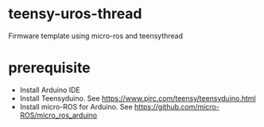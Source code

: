 # teensy-uros-thread
Firmware template using micro-ros and teensythread

# prerequisite
- Install Arduino IDE
- Install Teensyduino. See https://www.pjrc.com/teensy/teensyduino.html
- Install micro-ROS for Arduino. See https://github.com/micro-ROS/micro_ros_arduino
